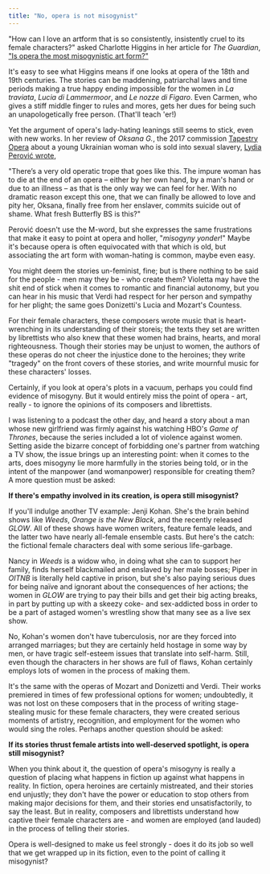 ```yaml
---
title: "No, opera is not misogynist"
---
```


"How can I love an artform that is so consistently, insistently cruel to its female characters?" asked Charlotte Higgins in her article for *The Guardian*, ["Is opera the most misogynistic art form?"](https://www.theguardian.com/music/2016/feb/26/is-opera-the-most-misogynistic-art-form) 

It's easy to see what Higgins means if one looks at opera of the 18th and 19th centuries. The stories can be maddening, patriarchal laws and time periods making a true happy ending impossible for the women in *La traviata*, *Lucia di Lammermoor*, and *Le nozze di Figaro*. Even Carmen, who gives a stiff middle finger to rules and mores, gets her dues for being such an unapologetically free person. (That'll teach 'er!)

Yet the argument of opera's lady-hating leanings still seems to stick, even with new works. In her review of *Oksana G.*, the 2017 commission [Tapestry Opera](/scene/companies/tapestry-opera/) about a young Ukrainian woman who is sold into sexual slavery, [Lydia Perović wrote](https://definitelytheopera.wordpress.com/2017/05/30/oksana-g-is-shockingly-bad/),

"There’s a very old operatic trope that goes like this. The impure woman has to die at the end of an opera – either by her own hand, by a man's hand or due to an illness – as that is the only way we can feel for her. With no dramatic reason except this one, that we can finally be allowed to love and pity her, Oksana, finally free from her enslaver, commits suicide out of shame. What fresh Butterfly BS is this?"

Perović doesn't use the M-word, but she expresses the same frustrations that make it easy to point at opera and holler, "*misogyny yonder*!" Maybe it's because opera is often equivocated with that which is old, but associating the art form with woman-hating is common, maybe even easy. 

You might deem the stories un-feminist, fine; but is there nothing to be said for the people - men may they be - who create them? Violetta may have the shit end of stick when it comes to romantic and financial autonomy, but you can hear in his music that Verdi had respect for her person and sympathy for her plight; the same goes Donizetti's Lucia and Mozart's Countess. 

For their female characters, these composers wrote music that is heart-wrenching in its understanding of their storeis; the texts they set are written by librettists who also knew that these women had brains, hearts, and moral righteousness. Though their stories may be unjust to women, the authors of these operas do not cheer the injustice done to the heroines; they write "tragedy" on the front covers of these stories, and write mournful music for these characters' losses.

Certainly, if you look at opera's plots in a vacuum, perhaps you could find evidence of misogyny. But it would entirely miss the point of opera - art, really - to ignore the opinions of its composers and librettists. 

I was listening to a podcast the other day, and heard a story about a man whose new girlfriend was firmly against his watching HBO's *Game of Thrones*, because the series included a lot of violence against women. Setting aside the bizarre concept of forbidding one's partner from watching a TV show, the issue brings up an interesting point: when it comes to the arts, does misogyny lie more harmfully in the stories being told, or in the intent of the manpower (and womanpower) responsible for creating them? A more question must be asked: 

**If there's empathy involved in its creation, is opera still misogynist?**

If you'll indulge another TV example: Jenji Kohan. She's the brain behind shows like *Weeds*, *Orange is the New Black*, and the recently released *GLOW*. All of these shows have women writers, feature female leads, and the latter two have nearly all-female ensemble casts. But here's the catch: the fictional female characters deal with some serious life-garbage.

Nancy in *Weeds* is a widow who, in doing what she can to support her family, finds herself blackmailed and enslaved by her male bosses; Piper in *OITNB* is literally held captive in prison, but she's also paying serious dues for being naïve and ignorant about the consequences of her actions; the women in *GLOW* are trying to pay their bills and get their big acting breaks, in part by putting up with a skeezy coke- and sex-addicted boss in order to be a part of astaged women's wrestling show that many see as a live sex show.

No, Kohan's women don't have tuberculosis, nor are they forced into arranged marriages; but they are certainly held hostage in some way by men, or have tragic self-esteem issues that translate into self-harm. Still, even though the characters in her shows are full of flaws, Kohan certainly employs lots of women in the process of making them.

It's the same with the operas of Mozart and Donizetti and Verdi. Their works premiered in times of few professional options for women; undoubtedly, it was not lost on these composers that in the process of writing stage-stealing music for these female characters, they were created serious moments of artistry, recognition, and employment for the women who would sing the roles. Perhaps another question should be asked: 

**If its stories thrust female artists into well-deserved spotlight, is opera still misogynist?**

When you think about it, the question of opera's misogyny is really a question of placing what happens in fiction up against what happens in reality. In fiction, opera heroines are certainly mistreated, and their stories end unjustly; they don't have the power or education to stop others from making major decisions for them, and their stories end unsatisfactorily, to say the least. But in reality, composers and librettists understand how captive their female characters are - and women are employed (and lauded) in the process of telling their stories.

Opera is well-designed to make us feel strongly - does it do its job so well that we get wrapped up in its fiction, even to the point of calling it misogynist?
